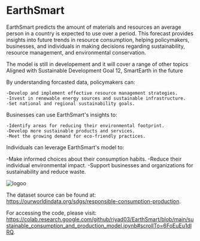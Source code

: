 # EarthSmart
EarthSmart predicts the amount of materials and resources an average person in a country is expected to use over a period. This forecast provides insights into future trends in resource consumption, helping policymakers, businesses, and individuals in making decisions regarding sustainability, resource management, and environmental conservation.

The model is still in developement and it will cover a range of other topics Aligned with Sustainable Development Goal 12, SmartEarth in the future

By understanding forcasted data, policymakers can:

    -Develop and implement effective resource management strategies.
    -Invest in renewable energy sources and sustainable infrastructure.
    -Set national and regional sustainability goals.

Businesses can use EarthSmart's insights to:

    -Identify areas for reducing their environmental footprint.
    -Develop more sustainable products and services.
    -Meet the growing demand for eco-friendly practices.

Individuals can leverage EarthSmart's model to:

  -Make informed choices about their consumption habits.
  -Reduce their individual environmental impact.
  -Support businesses and organizations for sustainability and reduce waste.


![logoo](https://github.com/riyad03/EarthSmart/assets/108437749/400dfa4e-a40d-4426-9cf8-9ad6601a9ff5)


The dataset source can be found at: https://ourworldindata.org/sdgs/responsible-consumption-production.

For accessing the code, please visit: https://colab.research.google.com/github/riyad03/EarthSmart/blob/main/sustainable_consumption_and_production_model.ipynb#scrollTo=6FoEuEu1dlRQ.
